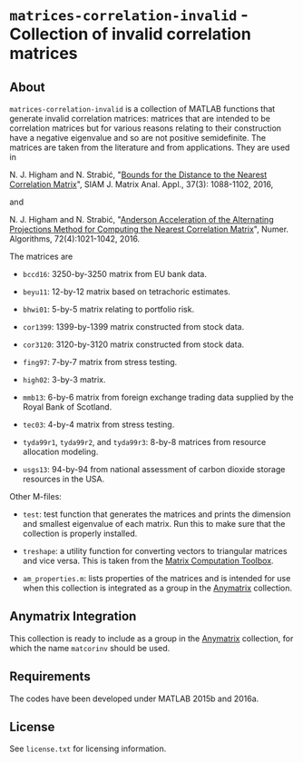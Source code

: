 `matrices-correlation-invalid` - Collection of invalid correlation matrices
==========

About
-----

`matrices-correlation-invalid` is a collection of MATLAB functions that
generate invalid correlation matrices: matrices that 
are intended to be correlation matrices but for various reasons 
relating to their construction
have a negative eigenvalue and so are not positive semidefinite.
The matrices are taken from the
literature and from applications.  They are used in

N. J. Higham and N. Strabić, "[Bounds for the Distance to the Nearest
Correlation Matrix](https://doi.org/10.1137/15M1052007)", 
SIAM J. Matrix Anal. Appl., 37(3): 1088-1102, 2016, 

and

N. J. Higham and N. Strabić, "[Anderson Acceleration of the Alternating
Projections Method for Computing the Nearest Correlation
Matrix](https://doi.org/10.1007/s11075-015-0078-3)", 
Numer. Algorithms, 72(4):1021-1042, 2016.

The matrices are

* `bccd16`: 3250-by-3250 matrix from EU bank data.

* `beyu11`: 12-by-12 matrix based on tetrachoric estimates.

* `bhwi01`: 5-by-5 matrix relating to portfolio risk.

* `cor1399`: 1399-by-1399 matrix constructed from stock data.

* `cor3120`: 3120-by-3120 matrix constructed from stock data.

* `fing97`: 7-by-7 matrix from stress testing.

* `high02`: 3-by-3 matrix.

* `mmb13`: 6-by-6 matrix from foreign exchange
trading data supplied by the Royal Bank of Scotland.

* `tec03`: 4-by-4 matrix from stress testing.

* `tyda99r1`, `tyda99r2`, and `tyda99r3`: 8-by-8 matrices from resource
allocation modeling.

* `usgs13`: 94-by-94 from national assessment of carbon dioxide storage
resources in the USA.

Other M-files:

* `test`: test function that generates the matrices and prints the
dimension and smallest eigenvalue of each matrix.  Run this to make
sure that the collection is properly installed.

* `treshape`: a utility function for converting vectors to triangular
  matrices and vice versa.  This is taken from the
  [Matrix Computation Toolbox](http://www.ma.man.ac.uk/~higham/mctoolbox).
  
* `am_properties.m`: lists properties of the matrices and is intended
  for use when this collection is integrated as a group in the
  [Anymatrix](https://github.com/mmikaitis/anymatrix) collection.


Anymatrix Integration
-----

This collection is ready to include as a group in the [Anymatrix](https://github.com/mmikaitis/anymatrix) collection,
for which the name `matcorinv` should be used.


Requirements
-------------

The codes have been developed under MATLAB 2015b and 2016a.

License
-------

See `license.txt` for licensing information.
